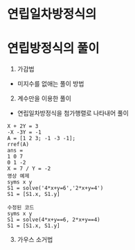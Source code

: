 # 연립일차방정식의

# 연립방정식의 풀이

1. 가감법
- 미지수를 없애는 풀이 방법

2. 계수만을 이용한 풀이
- 연립일차방정식을 첨가행렬로 나타내어 풀이
```
X + 2Y = 3
-X -3Y = -1
A = [1 2 3; -1 -3 -1];
rref(A)
ans =
1 0 7
0 1 -2
X = 7 / Y = -2
영상 예제
syms x y
S1 = solve('4*x+y=6','2*x+y=4')
S1 = [S1.x, S1.y]

수정된 코드
syms x y
S1 = solve(4*x+y==6, 2*x+y==4)
S1 = [S1.x, S1.y]
```
3. 가우스 소거법
